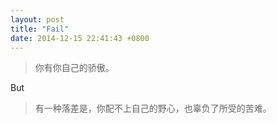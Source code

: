 ```yaml
---
layout: post
title: "Fail"
date: 2014-12-15 22:41:43 +0800
---
```


> 你有你自己的骄傲。

But

> 有一种落差是，你配不上自己的野心，也辜负了所受的苦难。

